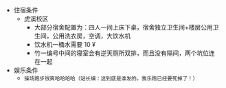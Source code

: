 - 住宿条件
  - 虎溪校区
    - 大部分宿舍配置为：四人一间上床下桌，宿舍独立卫生间+楼层公用卫生间，公用洗衣房，空调，大饮水机
    - 饮水机一桶水需要 10 ¥
    - 竹一编号中间的寝室会有逆天厕所双排，而且没有隔间，两个坑位连在一起
- 娱乐条件
  - `操场跑步很爽哈哈哈哈（站长编：这到底是谁发的。我乐跑已经要死掉了！）`